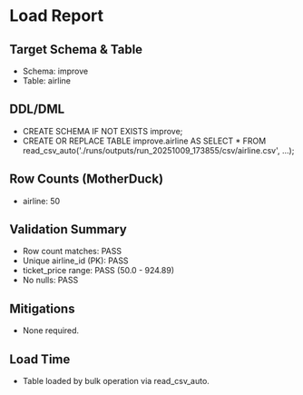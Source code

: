 # Load Report

## Target Schema & Table
- Schema: improve
- Table: airline

## DDL/DML
- CREATE SCHEMA IF NOT EXISTS improve;
- CREATE OR REPLACE TABLE improve.airline AS SELECT * FROM read_csv_auto('./runs/outputs/run_20251009_173855/csv/airline.csv', ...);

## Row Counts (MotherDuck)
- airline: 50

## Validation Summary
- Row count matches: PASS
- Unique airline_id (PK): PASS
- ticket_price range: PASS (50.0 - 924.89)
- No nulls: PASS

## Mitigations
- None required.

## Load Time
- Table loaded by bulk operation via read_csv_auto.